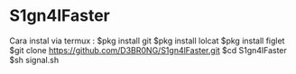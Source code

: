 # S1gn4lFaster

Cara instal via termux :
$pkg install git
$pkg install lolcat
$pkg install figlet
$git clone https://github.com/D3BR0NG/S1gn4lFaster.git
$cd S1gn4lFaster
$sh signal.sh
